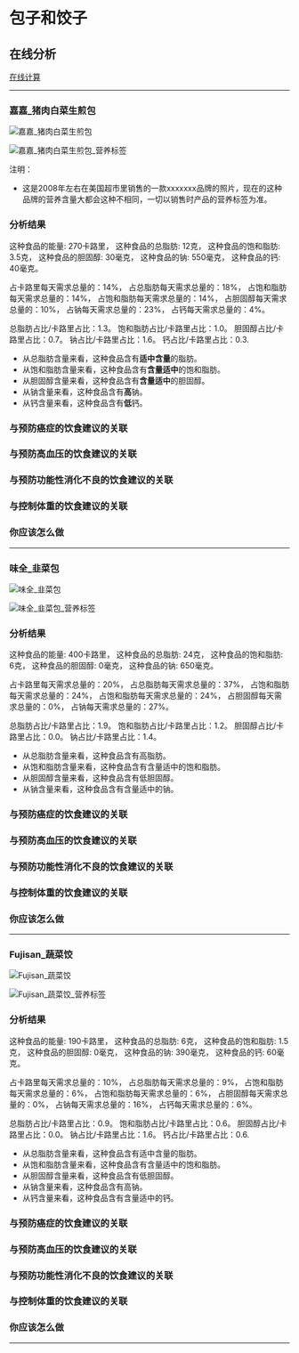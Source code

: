 # 包子和饺子

## 在线分析

[在线计算](https://jsfiddle.net/quanbinn/f6y5jb8p/)

--------------------

### 嘉嘉_猪肉白菜生煎包

![嘉嘉_猪肉白菜生煎包](/images/天然食品的分析/包子和饺子/嘉嘉_猪肉白菜生煎包.jpg)

![嘉嘉_猪肉白菜生煎包_营养标签](/images/天然食品的分析/包子和饺子/嘉嘉_猪肉白菜生煎包_营养标签.jpg)

注明：

- 这是2008年左右在美国超市里销售的一款xxxxxxx品牌的照片，现在的这种品牌的营养含量大都会这种不相同，一切以销售时产品的营养标签为准。

### 分析结果

这种食品的能量: 270卡路里， 这种食品的总脂肪: 12克， 这种食品的饱和脂肪: 3.5克， 这种食品的胆固醇: 30毫克， 这种食品的钠: 550毫克， 这种食品的钙: 40毫克。

占卡路里每天需求总量的：14%， 占总脂肪每天需求总量的：18%， 占饱和脂肪每天需求总量的：14%， 占饱和脂肪每天需求总量的：14%， 占胆固醇每天需求总量的：10%， 占钠每天需求总量的：23%， 占钙每天需求总量的：4%。

总脂肪占比/卡路里占比：1.3。 饱和脂肪占比/卡路里占比：1.0。 胆固醇占比/卡路里占比：0.7。 钠占比/卡路里占比：1.6。 钙占比/卡路里占比：0.3.

- 从总脂肪含量来看，这种食品含有**适中含量**的脂肪。
- 从饱和脂肪含量来看，这种食品含有**含量适中**的饱和脂肪。
- 从胆固醇含量来看，这种食品含有**含量适中**的胆固醇。
- 从钠含量来看，这种食品含有**高**钠。
- 从钙含量来看，这种食品含有**低**钙。

### 与预防癌症的饮食建议的关联

### 与预防高血压的饮食建议的关联

### 与预防功能性消化不良的饮食建议的关联

### 与控制体重的饮食建议的关联

### 你应该怎么做

---------------------

### 味全_韭菜包

![味全_韭菜包](/images/天然食品的分析/包子和饺子/味全_韭菜包.jpg)

![味全_韭菜包_营养标签](/images/天然食品的分析/包子和饺子/味全_韭菜包_营养标签.jpg)

### 分析结果

这种食品的能量: 400卡路里， 这种食品的总脂肪: 24克， 这种食品的饱和脂肪: 6克， 这种食品的胆固醇: 0毫克， 这种食品的钠: 650毫克。

占卡路里每天需求总量的：20%， 占总脂肪每天需求总量的：37%， 占饱和脂肪每天需求总量的：24%， 占饱和脂肪每天需求总量的：24%， 占胆固醇每天需求总量的：0%， 占钠每天需求总量的：27%。

总脂肪占比/卡路里占比：1.9。 饱和脂肪占比/卡路里占比：1.2。 胆固醇占比/卡路里占比：0.0。 钠占比/卡路里占比：1.4。 

- 从总脂肪含量来看，这种食品含有高脂肪。
- 从饱和脂肪含量来看，这种食品含有含量适中的饱和脂肪。
- 从胆固醇含量来看，这种食品含有低胆固醇。
- 从钠含量来看，这种食品含有含量适中的钠。

### 与预防癌症的饮食建议的关联

### 与预防高血压的饮食建议的关联

### 与预防功能性消化不良的饮食建议的关联

### 与控制体重的饮食建议的关联

### 你应该怎么做

---------------------

### Fujisan_蔬菜饺

![Fujisan_蔬菜饺](/images/天然食品的分析/包子和饺子/Fujisan_蔬菜饺.jpg)

![Fujisan_蔬菜饺_营养标签](/images/天然食品的分析/包子和饺子/Fujisan_蔬菜饺_营养标签.jpg)

### 分析结果

这种食品的能量: 190卡路里， 这种食品的总脂肪: 6克， 这种食品的饱和脂肪: 1.5克， 这种食品的胆固醇: 0毫克， 这种食品的钠: 390毫克， 这种食品的钙: 60毫克。

占卡路里每天需求总量的：10%， 占总脂肪每天需求总量的：9%， 占饱和脂肪每天需求总量的：6%， 占饱和脂肪每天需求总量的：6%， 占胆固醇每天需求总量的：0%， 占钠每天需求总量的：16%， 占钙每天需求总量的：6%。

总脂肪占比/卡路里占比：0.9。 饱和脂肪占比/卡路里占比：0.6。 胆固醇占比/卡路里占比：0.0。 钠占比/卡路里占比：1.6。 钙占比/卡路里占比：0.6.

- 从总脂肪含量来看，这种食品含有适中含量的脂肪。
- 从饱和脂肪含量来看，这种食品含有含量适中的饱和脂肪。
- 从胆固醇含量来看，这种食品含有低胆固醇。
- 从钠含量来看，这种食品含有高钠。
- 从钙含量来看，这种食品含有含量适中的钙。

### 与预防癌症的饮食建议的关联

### 与预防高血压的饮食建议的关联

### 与预防功能性消化不良的饮食建议的关联

### 与控制体重的饮食建议的关联

### 你应该怎么做

---------------------



